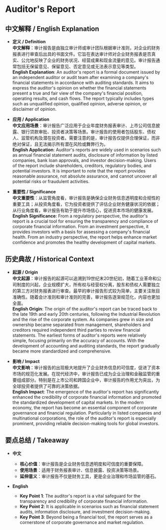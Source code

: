 # Auditor's Report

## 中文解释 / English Explanation

* **定义 / Definition**  
  **中文解释**：审计报告是由独立审计师或审计团队根据审计准则，对企业的财务报表进行审查后出具的书面文件。它旨在表达审计师对企业财务报表是否真实、公允地反映了企业的财务状况、经营成果和现金流量的意见。审计报告通常包括无保留意见、保留意见、否定意见或无法表示意见等类型。  
  **English Explanation**: An auditor's report is a formal document issued by an independent auditor or audit team after examining a company's financial statements in accordance with auditing standards. It aims to express the auditor's opinion on whether the financial statements present a true and fair view of the company's financial position, operating results, and cash flows. The report typically includes types such as unqualified opinion, qualified opinion, adverse opinion, or disclaimer of opinion.

* **应用 / Application**  
  **中文应用场景**：审计报告广泛应用于企业年度财务报表审计、上市公司信息披露、银行贷款审批、投资者决策等场景。审计报告的使用者包括股东、债权人、监管机构及潜在投资者。需要注意的是，审计报告仅提供合理保证，而非绝对保证，且无法揭示所有潜在风险或舞弊行为。  
  **English Application**: Auditor's reports are widely used in scenarios such as annual financial statement audits, disclosure of information by listed companies, bank loan approvals, and investor decision-making. Users of the report include shareholders, creditors, regulatory bodies, and potential investors. It is important to note that the report provides reasonable assurance, not absolute assurance, and cannot uncover all potential risks or fraudulent activities.

* **重要性 / Significance**  
  **中文重要性**：从监管角度看，审计报告是确保企业财务信息透明度和合规性的重要工具；从投资角度看，它为投资者提供了评估企业财务健康状况的依据；从行业角度看，审计报告有助于提升市场信心，促进资本市场的健康发展。  
  **English Significance**: From a regulatory perspective, the auditor's report is a crucial tool for ensuring the transparency and compliance of corporate financial information. From an investment perspective, it provides investors with a basis for assessing a company's financial health. From an industry perspective, the report helps enhance market confidence and promotes the healthy development of capital markets.

## 历史典故 / Historical Context

* **起源 / Origin**  
  **中文起源**：审计报告的起源可以追溯到19世纪末20世纪初，随着工业革命和公司制度的兴起，企业规模扩大，所有权与经营权分离，股东和债权人需要独立的第三方对财务报表进行审查。最早的审计报告形式较为简单，主要关注账目准确性。随着会计准则和审计准则的完善，审计报告逐渐规范化，内容也更加全面。  
  **English Origin**: The origin of the auditor's report can be traced back to the late 19th and early 20th centuries, following the Industrial Revolution and the rise of the corporate system. As companies grew in size and ownership became separated from management, shareholders and creditors required independent third parties to review financial statements. The earliest forms of auditor's reports were relatively simple, focusing primarily on the accuracy of accounts. With the development of accounting and auditing standards, the report gradually became more standardized and comprehensive.

* **影响 / Impact**  
  **中文影响**：审计报告的出现极大地提升了企业财务信息的可信度，促进了资本市场的规范化发展。在现代经济中，审计报告已成为企业治理和金融监管的重要组成部分。特别是在上市公司和跨国企业中，审计报告的作用尤为突出，为全球投资者提供了可靠的决策依据。  
  **English Impact**: The emergence of the auditor's report has significantly enhanced the credibility of corporate financial information and promoted the standardized development of capital markets. In the modern economy, the report has become an essential component of corporate governance and financial regulation. Particularly in listed companies and multinational corporations, the role of the auditor's report is especially prominent, providing reliable decision-making tools for global investors.

## 要点总结 / Takeaway

* **中文**  
  - **核心价值**：审计报告是企业财务信息透明度和可信度的重要保障。  
  - **使用场景**：适用于财务报表审计、信息披露、投资决策等场景。  
  - **延伸意义**：审计报告不仅是财务工具，更是企业治理和市场监管的基石。  

* **English**  
  - **Key Point 1**: The auditor's report is a vital safeguard for the transparency and credibility of corporate financial information.  
  - **Key Point 2**: It is applicable in scenarios such as financial statement audits, information disclosure, and investment decision-making.  
  - **Key Point 3**: Beyond being a financial tool, the report serves as a cornerstone of corporate governance and market regulation.